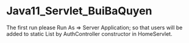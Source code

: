 # Java11_Servlet_BuiBaQuyen

The first run please Run As => Server Application; so that users will be added to static List by AuthController constructor in HomeServlet.
